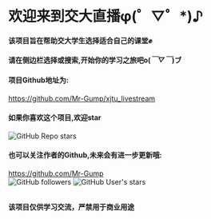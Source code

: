 # 欢迎来到交大直播φ(゜▽゜*)♪<br>
#### **该项目旨在帮助交大学生选择适合自己的课堂**✊<br>
#### 请在侧边栏选择或搜索,开始你的学习之旅吧o(*￣▽￣*)ブ<br>

#### 项目Github地址为:<br>
https://github.com/Mr-Gump/xjtu_livestream<br>
#### 如果你喜欢这个项目,欢迎**star**<br>
![GitHub Repo stars](https://img.shields.io/github/stars/Mr-Gump/xjtu_livestream?style=social)
<br>
#### 也可以关注作者的Github,未来会有进一步更新哦:<br>
https://github.com/Mr-Gump
<br>
![GitHub followers](https://img.shields.io/github/followers/Mr-Gump?style=social)
![GitHub User's stars](https://img.shields.io/github/stars/Mr-Gump?style=social)


<br>**该项目仅供学习交流，严禁用于商业用途**